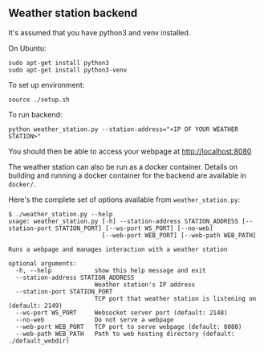 ## Weather station backend

It's assumed that you have python3 and venv installed.

On Ubuntu:
```
sudo apt-get install python3
sudo apt-get install python3-venv
```

To set up environment:
```
source ./setup.sh
```

To run backend:
```
python weather_station.py --station-address="<IP OF YOUR WEATHER STATION>"
```

You should then be able to access your webpage at [http://localhost:8080](http://localhost:8080)

The weather station can also be run as a docker container. Details on building and running a docker container for the backend are available in `docker/`.

Here's the complete set of options available from `weather_station.py`:
```
$ ./weather_station.py --help
usage: weather_station.py [-h] --station-address STATION_ADDRESS [--station-port STATION_PORT] [--ws-port WS_PORT] [--no-web]
                          [--web-port WEB_PORT] [--web-path WEB_PATH]

Runs a webpage and manages interaction with a weather station

optional arguments:
  -h, --help            show this help message and exit
  --station-address STATION_ADDRESS
                        Weather station's IP address
  --station-port STATION_PORT
                        TCP port that weather station is listening on (default: 2149)
  --ws-port WS_PORT     Websocket server port (default: 2148)
  --no-web              Do not serve a webpage
  --web-port WEB_PORT   TCP port to serve webpage (default: 8080)
  --web-path WEB_PATH   Path to web hosting directory (default: ./default_webdir)
```
